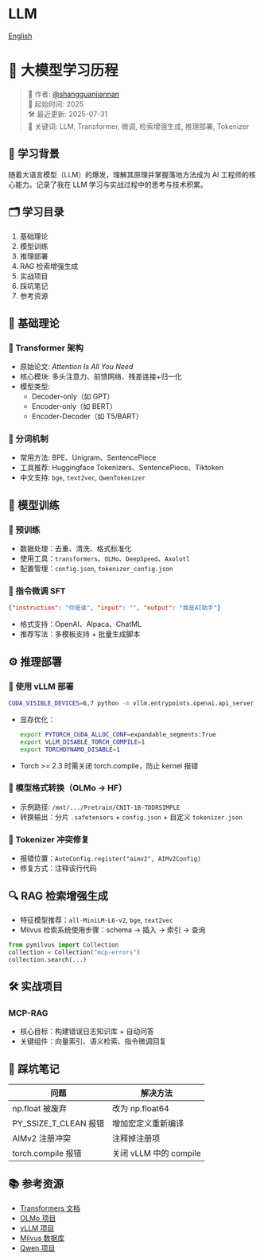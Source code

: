 # LLM

[English](README_en.md)

# 🌟 大模型学习历程

> 👤 作者: [@shangguanjiannan](https://github.com/shangguanjiannan)  
> 📅 起始时间: 2025  
> 🛠️ 最近更新: 2025-07-31  
> 🧷 关键词: LLM, Transformer, 微调, 检索增强生成, 推理部署, Tokenizer  

## 🧠 学习背景

随着大语言模型（LLM）的爆发，理解其原理并掌握落地方法成为 AI 工程师的核心能力。记录了我在 LLM 学习与实战过程中的思考与技术积累。

## 🗂️ 学习目录

1. 基础理论  
2. 模型训练  
3. 推理部署  
4. RAG 检索增强生成  
5. 实战项目  
6. 踩坑笔记  
7. 参考资源  

## 📘 基础理论

### 🔸 Transformer 架构

- 原始论文: *Attention Is All You Need*  
- 核心模块: 多头注意力、前馈网络、残差连接+归一化  
- 模型类型:  
  - Decoder-only（如 GPT）  
  - Encoder-only（如 BERT）  
  - Encoder-Decoder（如 T5/BART）

### 🔸 分词机制

- 常用方法: BPE、Unigram、SentencePiece  
- 工具推荐: Huggingface Tokenizers、SentencePiece、Tiktoken  
- 中文支持: `bge`, `text2vec`, `QwenTokenizer`

## 🧪 模型训练

### 🔹 预训练

- 数据处理：去重、清洗、格式标准化  
- 使用工具：`transformers`、`OLMo`、`DeepSpeed`、`Axolotl`  
- 配置管理：`config.json`, `tokenizer_config.json`

### 🔹 指令微调 SFT

```json
{"instruction": "你是谁", "input": "", "output": "我是AI助手"}
```

- 格式支持：OpenAI、Alpaca、ChatML  
- 推荐写法：多模板支持 + 批量生成脚本  

## ⚙️ 推理部署

### 🔹 使用 vLLM 部署

```bash
CUDA_VISIBLE_DEVICES=6,7 python -m vllm.entrypoints.openai.api_server   --served-model-name qwen3-14b   --model /path/to/qwen3-14b   --tensor-parallel-size 2   --max-model-len 32000   --port 8051
```

- 显存优化：  
  ```bash
  export PYTORCH_CUDA_ALLOC_CONF=expandable_segments:True
  export VLLM_DISABLE_TORCH_COMPILE=1
  export TORCHDYNAMO_DISABLE=1
  ```

- Torch >= 2.3 时需关闭 torch.compile，防止 kernel 报错  

### 🔹 模型格式转换（OLMo → HF）

- 示例路径: `/mnt/.../Pretrain/CNIT-1B-TDDRSIMPLE`  
- 转换输出：分片 `.safetensors` + `config.json` + 自定义 `tokenizer.json`

### 🔹 Tokenizer 冲突修复

- 报错位置：`AutoConfig.register("aimv2", AIMv2Config)`  
- 修复方式：注释该行代码

## 🔍 RAG 检索增强生成

- 特征模型推荐：`all-MiniLM-L6-v2`, `bge`, `text2vec`  
- Milvus 检索系统使用步骤：schema → 插入 → 索引 → 查询  

```python
from pymilvus import Collection
collection = Collection("mcp-errors")
collection.search(...)
```

## 🛠️ 实战项目

### MCP-RAG

- 核心目标：构建错误日志知识库 + 自动问答  
- 关键组件：向量索引、语义检索、指令微调回复

## 🐛 踩坑笔记

| 问题 | 解决方法 |
|------|----------|
| np.float 被废弃 | 改为 np.float64 |
| PY_SSIZE_T_CLEAN 报错 | 增加宏定义重新编译 |
| AIMv2 注册冲突 | 注释掉注册项 |
| torch.compile 报错 | 关闭 vLLM 中的 compile |

## 📚 参考资源

- [Transformers 文档](https://huggingface.co/docs/transformers)
- [OLMo 项目](https://github.com/allenai/OLMo)
- [vLLM 项目](https://github.com/vllm-project/vllm)
- [Milvus 数据库](https://milvus.io/)
- [Qwen 项目](https://github.com/QwenLM)